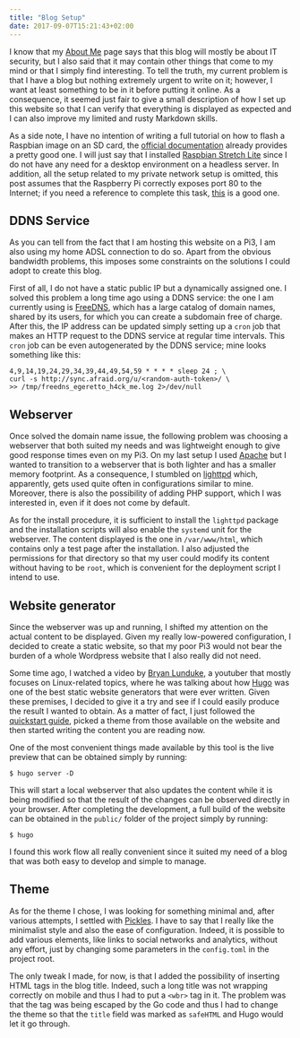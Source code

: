 ```yaml
---
title: "Blog Setup"
date: 2017-09-07T15:21:43+02:00
---
```


I know that my [About Me](/about/) page says that this blog will mostly be
about IT security, but I also said that it may contain other things that come
to my mind or that I simply find interesting. To tell the truth, my current
problem is that I have a blog but nothing extremely urgent to write on it;
however, I want at least something to be in it before putting it online. As a
consequence, it seemed just fair to give a small description of how I set up
this website so that I can verify that everything is displayed as expected and
I can also improve my limited and rusty Markdown skills.

As a side note, I have no intention of writing a full tutorial on how to flash
a Raspbian image on an SD card, the [official documentation][raspbian_install]
already provides a pretty good one. I will just say that I installed [Raspbian
Stretch Lite][raspbian] since I do not have any need for a desktop environment
on a headless server. In addition, all the setup related to my private network
setup is omitted, this post assumes that the Raspberry Pi correctly exposes
port 80 to the Internet; if you need a reference to complete this task,
[this][network_setup] is a good one.

[raspbian_install]: https://www.raspberrypi.org/documentation/installation/installing-images/linux.md
[raspbian]: https://www.raspberrypi.org/downloads/raspbian/
[network_setup]: http://www.penguintutor.com/linux/light-webserver

## DDNS Service

As you can tell from the fact that I am hosting this website on a Pi3, I am also
using my home ADSL connection to do so. Apart from the obvious bandwidth
problems, this imposes some constraints on the solutions I could adopt to create
this blog.

First of all, I do not have a static public IP but a dynamically assigned one.
I solved this problem a long time ago using a DDNS service: the one I am
currently using is [FreeDNS][freedns], which has a large catalog of domain
names, shared by its users, for which you can create a subdomain free of
charge. After this, the IP address can be updated simply setting up a `cron`
job that makes an HTTP request to the DDNS service at regular time intervals.
This `cron` job can be even autogenerated by the DDNS service; mine looks
something like this:

	4,9,14,19,24,29,34,39,44,49,54,59 * * * * sleep 24 ; \
	curl -s http://sync.afraid.org/u/<random-auth-token>/ \
	>> /tmp/freedns_egeretto_h4ck_me.log 2>/dev/null

[freedns]: https://freedns.afraid.org/

## Webserver

Once solved the domain name issue, the following problem was choosing a
webserver that both suited my needs and was lightweight enough to give good
response times even on my Pi3. On my last setup I used [Apache][apache] but I
wanted to transition to a webserver that is both lighter and has a smaller
memory footprint. As a consequence, I stumbled on [lighttpd][lighttpd] which,
apparently, gets used quite often in configurations similar to mine. Moreover,
there is also the possibility of adding PHP support, which I was interested in,
even if it does not come by default.

As for the install procedure, it is sufficient to install the `lighttpd` package
and the installation scripts will also enable the `systemd` unit for the
webserver. The content displayed is the one in `/var/www/html`, which contains
only a test page after the installation. I also adjusted the permissions for
that directory so that my user could modify its content without having to be
`root`, which is convenient for the deployment script I intend to use.

[apache]: https://www.apache.org/
[lighttpd]: https://www.lighttpd.net/

## Website generator

Since the webserver was up and running, I shifted my attention on the actual
content to be displayed. Given my really low-powered configuration, I decided to
create a static website, so that my poor Pi3 would not bear the burden of a
whole Wordpress website that I also really did not need.

Some time ago, I watched a video by [Bryan Lunduke][lunduke], a youtuber that
mostly focuses on Linux-related topics, where he was talking about how
[Hugo][hugo] was one of the best static website generators that were ever
written.  Given these premises, I decided to give it a try and see if I could
easily produce the result I wanted to obtain. As a matter of fact, I just
followed the [quickstart guide][hugo_quickstart], picked a theme from those
available on the website and then started writing the content you are reading
now.

One of the most convenient things made available by this tool is the live
preview that can be obtained simply by running:

	$ hugo server -D

This will start a local webserver that also updates the content while it is
being modified so that the result of the changes can be observed directly in
your browser. After completing the development, a full build of the website can
be obtained in the `public/` folder of the project simply by running:

	$ hugo

I found this work flow all really convenient since it suited my need of a blog
that was both easy to develop and simple to manage.

[lunduke]: http://lunduke.com/
[hugo]: https://gohugo.io/getting-started/quick-start/
[hugo_quickstart]: https://gohugo.io/getting-started/quick-start/

## Theme

As for the theme I chose, I was looking for something minimal and, after various
attempts, I settled with [Pickles][pickles]. I have to say that I really like the
minimalist style and also the ease of configuration. Indeed, it is possible to
add various elements, like links to social networks and analytics, without any
effort, just by changing some parameters in the `config.toml` in the project
root.

The only tweak I made, for now, is that I added the possibility of inserting
HTML tags in the blog title. Indeed, such a long title was not wrapping
correctly on mobile and thus I had to put a `<wbr>` tag in it. The problem was
that the tag was being escaped by the Go code and thus I had to change the theme
so that the `title` field was marked as `safeHTML` and Hugo would let it go
through.

[pickles]: https://themes.gohugo.io/hugo_theme_pickles/

